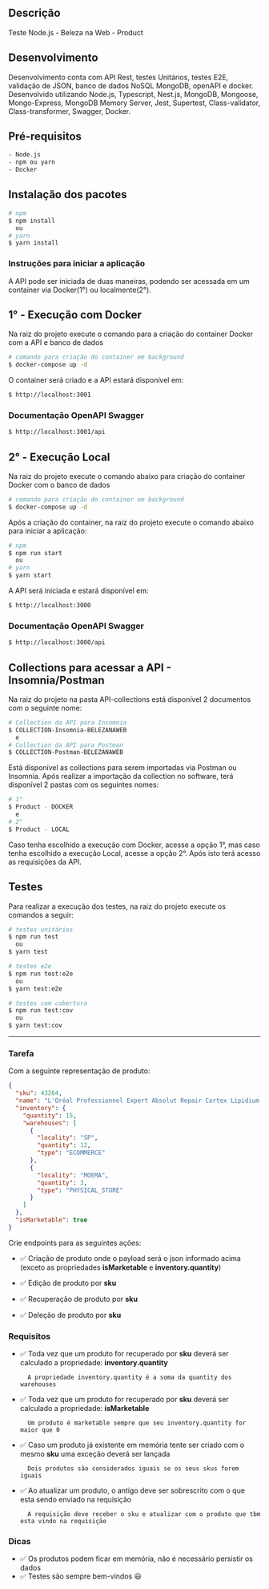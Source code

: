 ## Descrição

Teste Node.js - Beleza na Web - Product

## Desenvolvimento

Desenvolvimento conta com API Rest, testes Unitários, testes E2E, validação de JSON, banco de dados NoSQL MongoDB, openAPI e docker. Desenvolvido utilizando Node.js, Typescript, Nest.js, MongoDB, Mongoose, Mongo-Express, MongoDB Memory Server, Jest, Supertest, Class-validator, Class-transformer, Swagger, Docker.

## Pré-requisitos

```bash
- Node.js
- npm ou yarn
- Docker
```

## Instalação dos pacotes

```bash
# npm
$ npm install
  ou
# yarn
$ yarn install
```

### Instruções para iniciar a aplicação

A API pode ser iniciada de duas maneiras, podendo ser acessada em um container via Docker(1°) ou localmente(2°).

## 1° - Execução com Docker

Na raiz do projeto execute o comando para a criação do container Docker com a API e banco de dados

```bash
# comando para criação do container em background
$ docker-compose up -d
```

O container será criado e a API estará disponível em:

```bash
$ http://localhost:3001

```

### Documentação OpenAPI Swagger

```bash
$ http://localhost:3001/api
```

## 2° - Execução Local

Na raiz do projeto execute o comando abaixo para criação do container Docker com o banco de dados

```bash
# comando para criação do container em background
$ docker-compose up -d
```

Após a criação do container, na raiz do projeto execute o comando abaixo para iniciar a aplicação:

```bash
# npm
$ npm run start
  ou
# yarn
$ yarn start
```

A API será iniciada e estará disponível em:

```bash
$ http://localhost:3000

```

### Documentação OpenAPI Swagger

```bash
$ http://localhost:3000/api
```

## Collections para acessar a API - Insomnia/Postman

Na raiz do projeto na pasta API-collections está disponível 2 documentos com o seguinte nome:

```bash
# Collection da API para Insomnia
$ COLLECTION-Insomnia-BELEZANAWEB
  e
# Collection da API para Postman
$ COLLECTION-Postman-BELEZANAWEB
```

Está disponível as collections para serem importadas via Postman ou Insomnia.
Após realizar a importação da collection no software, terá disponível 2 pastas com os seguintes nomes:

```bash
# 1°
$ Product - DOCKER
  e
# 2°
$ Product - LOCAL
```

Caso tenha escolhido a execução com Docker, acesse a opção 1°, mas caso tenha escolhido a execução Local, acesse a opção 2°. Após isto terá acesso as requisições da API.

## Testes

Para realizar a execução dos testes, na raiz do projeto execute os comandos a seguir:

```bash
# testes unitários
$ npm run test
  ou
$ yarn test

# testes e2e
$ npm run test:e2e
  ou
$ yarn test:e2e

# testes com cobertura
$ npm run test:cov
  ou
$ yarn test:cov
```

---

### Tarefa

Com a seguinte representação de produto:

```json
{
  "sku": 43264,
  "name": "L'Oréal Professionnel Expert Absolut Repair Cortex Lipidium - Máscara de Reconstrução 500g",
  "inventory": {
    "quantity": 15,
    "warehouses": [
      {
        "locality": "SP",
        "quantity": 12,
        "type": "ECOMMERCE"
      },
      {
        "locality": "MOEMA",
        "quantity": 3,
        "type": "PHYSICAL_STORE"
      }
    ]
  },
  "isMarketable": true
}
```

Crie endpoints para as seguintes ações:

- ✅ Criação de produto onde o payload será o json informado acima (exceto as propriedades **isMarketable** e **inventory.quantity**)

- ✅ Edição de produto por **sku**

- ✅ Recuperação de produto por **sku**

- ✅ Deleção de produto por **sku**

### Requisitos

- ✅ Toda vez que um produto for recuperado por **sku** deverá ser calculado a propriedade: **inventory.quantity**

        A propriedade inventory.quantity é a soma da quantity dos warehouses

- ✅ Toda vez que um produto for recuperado por **sku** deverá ser calculado a propriedade: **isMarketable**

        Um produto é marketable sempre que seu inventory.quantity for maior que 0

- ✅ Caso um produto já existente em memória tente ser criado com o mesmo **sku** uma exceção deverá ser lançada

        Dois produtos são considerados iguais se os seus skus forem iguais

- ✅ Ao atualizar um produto, o antigo deve ser sobrescrito com o que esta sendo enviado na requisição

        A requisição deve receber o sku e atualizar com o produto que tbm esta vindo na requisição

### Dicas

- ✅ Os produtos podem ficar em memória, não é necessário persistir os dados
- ✅ Testes são sempre bem-vindos :smiley:
